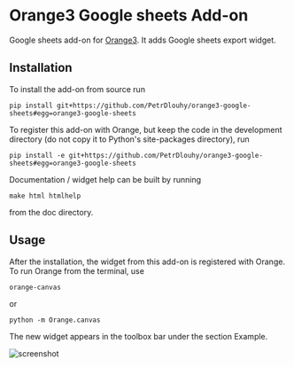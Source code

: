 Orange3 Google sheets Add-on
===================================

Google sheets add-on for [Orange3](http://orange.biolab.si).
It adds Google sheets export widget.

Installation
------------

To install the add-on from source run

    pip install git+https://github.com/PetrDlouhy/orange3-google-sheets#egg=orange3-google-sheets

To register this add-on with Orange, but keep the code in the development directory (do not copy it to 
Python's site-packages directory), run

    pip install -e git+https://github.com/PetrDlouhy/orange3-google-sheets#egg=orange3-google-sheets

Documentation / widget help can be built by running

    make html htmlhelp

from the doc directory.

Usage
-----

After the installation, the widget from this add-on is registered with Orange. To run Orange from the terminal,
use

    orange-canvas

or

    python -m Orange.canvas

The new widget appears in the toolbox bar under the section Example.

![screenshot](https://github.com/biolab/orange3-example-addon/blob/master/screenshot.png)
